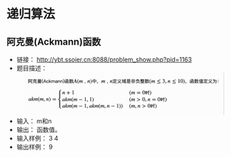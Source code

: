 # 递归算法

## 阿克曼(Ackmann)函数
* 链接： http://ybt.ssoier.cn:8088/problem_show.php?pid=1163
* 题目描述：    ![alt text](images/image.png)
* 输入： m和n
* 输出： 函数值。
* 输入样例： 3 4 
* 输出样例： 9  
